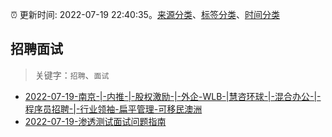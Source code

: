 :alarm_clock: 更新时间: 2022-07-19 22:40:35。[来源分类](../README.md)、[标签分类](../TAGS.md)、[时间分类](../TIMELINE.md)

## 招聘面试


> 关键字：`招聘`、`面试`



- [2022-07-19-南京-|-内推-|-股权激励-|-外企-WLB-|慧咨环球-|-混合办公-|-程序员招聘-|-行业领袖-扁平管理-可移民澳洲](https://www.v2ex.com/t/867370) 
- [2022-07-19-渗透测试面试问题指南](https://toutiao.io/k/zcgnwpp) 